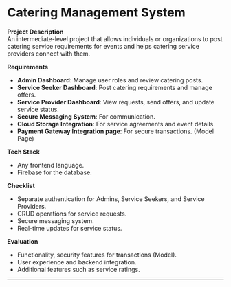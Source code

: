 # Catering Management System

**Project Description**  
An intermediate-level project that allows individuals or organizations to post catering service requirements for events and helps catering service providers connect with them.

**Requirements**

- **Admin Dashboard**: Manage user roles and review catering posts.
- **Service Seeker Dashboard**: Post catering requirements and manage offers.
- **Service Provider Dashboard**: View requests, send offers, and update service status.
- **Secure Messaging System**: For communication.
- **Cloud Storage Integration**: For service agreements and event details.
- **Payment Gateway Integration page**: For secure transactions. (Model Page)

**Tech Stack**

- Any frontend language.
- Firebase for the database.

**Checklist**

- Separate authentication for Admins, Service Seekers, and Service Providers.
- CRUD operations for service requests.
- Secure messaging system.
- Real-time updates for service status.

**Evaluation**

- Functionality, security features for transactions (Model).
- User experience and backend integration.
- Additional features such as service ratings.

---
